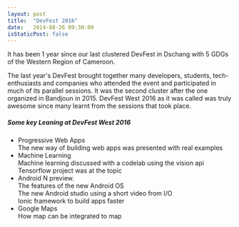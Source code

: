 ```yaml
---
layout: post
title:  "DevFest 2016"
date:   2014-08-26 09:30:00
isStaticPost: false
---
```

It has been 1 year since our last clustered DevFest in Dschang with 5 GDGs of the Western Region of Cameroon.

The last year's DevFest brought together many developers, students, tech-enthusiasts and companies who attended the event and participated in much of its parallel sessions. It was the second cluster after the one organized in Bandjoun in 2015. DevFest West 2016 as it was called was truly awesome since many learnt from the sessions that took place.

##### Some key Leaning at DevFest West 2016
  * Progressive Web Apps   
     The new way of building web apps was presented with real examples
  * Machine Learning  
     Machine learning discussed with a codelab using the vision api  
     Tensorflow project was at the topic
  * Android N preview.  
     The features of the new Android OS  
     The new Android studio using a short video from I/O  
     Ionic framework to build apps faster
  * Google Maps  
     How map can be integrated to map

